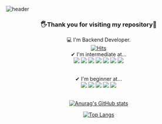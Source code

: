 ![header](https://capsule-render.vercel.app/api?type=slice&color=gradient&text=🙌Welcome&height=200&fontSize=100)
<div align="center">

<h3>🖐Thank you for visiting my repository🙏</h3>

  💻 I'm Backend Developer. <br>
  [![Hits](https://hits.seeyoufarm.com/api/count/incr/badge.svg?url=https%3A%2F%2Fgithub.com%2Fsungwookoo%2Fhit-counter&count_bg=%2379C83D&title_bg=%23555555&icon=&icon_color=%23E7E7E7&title=hits&edge_flat=false)](https://hits.seeyoufarm.com) <br>
✔ I'm intermediate at...<br>
<img src="https://img.shields.io/badge/Spring-green?style=plastic&logo=Spring&logoColor=white"/>
<img src="https://img.shields.io/badge/SpringBoot-green?style=plastic&logo=SpringBoot&logoColor=white"/>
<img src="https://img.shields.io/badge/JavaScript-F7DF1E?style=plastic&logo=JavaScript&logoColor=white"/> 
<img src="https://img.shields.io/badge/MySQL-4479A1?style=plastic&logo=MySQL&logoColor=white"/>
<img src="https://img.shields.io/badge/Vue.js-239120?style=plastic&logo=Vue.js&logoColor=white"/>
<img src="https://img.shields.io/badge/Docker-blue?style=plastic&logo=Docker&logoColor=white"/>
<img src="https://img.shields.io/badge/Kubernetes-blue?style=plastic&logo=Kubernetes&logoColor=white"/>

<br>
✔ I'm beginner at...<br>
<img src="https://img.shields.io/badge/React.js-61DAFB?style=plastic&logo=React&logoColor=white"/> 
<img src="https://img.shields.io/badge/Node.js-green?style=plastic&logo=Node.js&logoColor=white"/>
<img src="https://img.shields.io/badge/Android-3DDC84?style=plastic&logo=Android&logoColor=white"/>
<img src="https://img.shields.io/badge/Python-3766AB?style=plastic&logo=Python&logoColor=white"/>
<img src="https://img.shields.io/badge/Django-3766AB?style=plastic&logo=Django&logoColor=white"/>
<br>
<br>

[![Anurag's GitHub stats](https://github-readme-stats.vercel.app/api?username=sungwookoo&count_private=true&show_icons=true&theme=dracula)](https://github.com/anuraghazra/github-readme-stats)

[![Top Langs](https://github-readme-stats.vercel.app/api/top-langs/?username=sungwookoo&theme=dracula)](https://github.com/anuraghazra/github-readme-stats)
</div>
